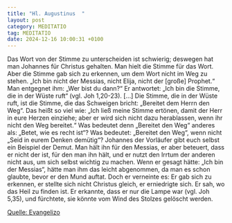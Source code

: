 ```yaml
---
title: "Hl. Augustinus  "
layout: post
category: MEDITATIO
tag: MEDITATIO
date: 2024-12-16 10:00:31 +0100
---
```

Das Wort von der Stimme zu unterscheiden ist schwierig; deswegen hat man Johannes für Christus gehalten. Man hielt die Stimme für das Wort. Aber die Stimme gab sich zu erkennen, um dem Wort nicht im Weg zu stehen. „Ich bin nicht der Messias, nicht Elija, nicht der [große] Prophet.<!--more-->“ Man entgegnet ihm: „Wer bist du dann?“ Er antwortet: „Ich bin die Stimme, die in der Wüste ruft“ (vgl. Joh 1,20-23). […]
Die Stimme, die in der Wüste ruft, ist die Stimme, die das Schweigen bricht: „Bereitet dem Herrn den Weg“. Das heißt so viel wie: „Ich ließ meine Stimme ertönen, damit der Herr in eure Herzen einziehe; aber er wird sich nicht dazu herablassen, wenn ihr nicht den Weg bereitet.“ Was bedeutet denn „Bereitet den Weg“ anderes als: „Betet, wie es recht ist“? Was bedeutet: „Bereitet den Weg“, wenn nicht „Seid in eurem Denken demütig“?
Johannes der Vorläufer gibt euch selbst ein Beispiel der Demut. Man hält ihn für den Messias, er aber beteuert, dass er nicht der ist, für den man ihn hält, und er nutzt den Irrtum der anderen nicht aus, um sich selbst wichtig zu machen. Wenn er gesagt hätte: „Ich bin der Messias“, hätte man ihm das leicht abgenommen, da man es schon glaubte, bevor er den Mund auftat. Doch er verneinte es: Er gab sich zu erkennen, er stellte sich nicht Christus gleich, er erniedrigte sich. Er sah, wo das Heil zu finden ist. Er erkannte, dass er nur die Lampe war (vgl. Joh 5,35), und fürchtete, sie könnte vom Wind des Stolzes gelöscht werden.


[Quelle: Evangelizo](https://evangeliumtagfuertag.org/DE/gospel)